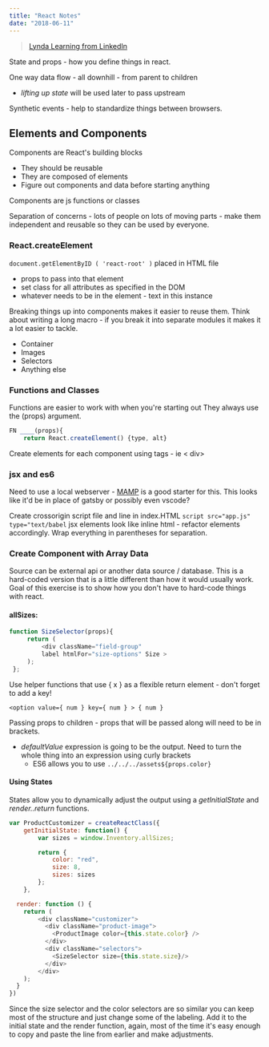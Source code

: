 ```yaml
---
title: "React Notes"
date: "2018-06-11"
---
```


> [Lynda Learning from LinkedIn](https://www.lynda.com/React-js-tutorials/React-Toolbox-ES6-JSX-more/645063/731441-4.html)

State and props - how you define things in react.

One way data flow - all downhill - from parent to children
* _lifting up state_ will be used later to pass upstream

Synthetic events - help to standardize things between browsers.

## Elements and Components

Components are React's building blocks

* They should be reusable
* They are composed of elements
* Figure out components and data before starting anything

Components are js functions or classes

Separation of concerns - lots of people on lots of moving parts - make them independent and reusable so they can be used by everyone.

### React.createElement

 `document.getElementByID ( 'react-root' )` placed in HTML file
* props to pass into that element
* set class for all attributes as specified in the DOM
* whatever needs to be in the element - text in this instance

Breaking things up into components makes it easier to reuse them. Think about writing a long macro - if you break it into separate modules it makes it a lot easier to tackle.

* Container
* Images
* Selectors
* Anything else

### Functions and Classes

Functions are easier to work with when you're starting out
They always use the (props) argument.

```js
FN ____(props){
    return React.createElement() {type, alt}
```

Create elements for each component using tags - ie < div>

### jsx and es6

Need to use a local webserver - [MAMP](https://www.mamp.info/en/) is a good starter for this. This looks like it'd be in place of gatsby or possibly even vscode?

Create crossorigin script file and line in index.HTML
`script src="app.js" type="text/babel`
jsx elements look like inline html - refactor elements accordingly.
Wrap everything in parentheses for separation.

### Create Component with Array Data

Source can be external api or another data source / database. This is a hard-coded version that is a little different than how it would usually work. Goal of this exercise is to show how you don't have to hard-code things with react.

#### allSizes:

```js
function SizeSelector(props){
     return (
         <div className="field-group"
         label htmlFor="size-options" Size >
     );
 };

```

Use helper functions that use { x } as a flexible return element - don't forget to add a key!

`<option value={ num } key={ num } > { num }`

Passing props to children - props that will be passed along will need to be in brackets.

* _defaultValue_ expression is going to be the output.
  Need to turn the whole thing into an expression using curly brackets
  * ES6 allows you to use `../../../assets${props.color}`

#### Using States

States allow you to dynamically adjust the output using a _getInitialState_ and _render..return_ functions.

```js
var ProductCustomizer = createReactClass({
    getInitialState: function() {
        var sizes = window.Inventory.allSizes;

        return {
            color: "red",
            size: 8,
            sizes: sizes
        };
    },

  render: function () {
    return (
        <div className="customizer">
          <div className="product-image">
            <ProductImage color={this.state.color} />
          </div>
          <div className="selectors">
            <SizeSelector size={this.state.size}/>
          </div>
        </div>
    );
  }
})
```

Since the size selector and the color selectors are so similar you can keep most of the structure and just change some of the labeling. Add it to the initial state and the render function, again, most of the time it's easy enough to copy and paste the line from earlier and make adjustments.
